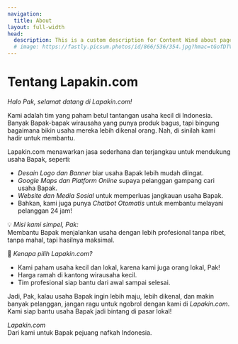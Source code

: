 ```yaml
---
navigation:
  title: About
layout: full-width
head:
  description: This is a custom description for Content Wind about page.
  # image: https://fastly.picsum.photos/id/866/536/354.jpg?hmac=tGofDTV7tl2rprappPzKFiZ9vDh5MKj39oa2D--gqhA
---
```


# Tentang Lapakin.com

*Halo Pak, selamat datang di Lapakin.com!*

Kami adalah tim yang paham betul tantangan usaha kecil di Indonesia. Banyak Bapak-bapak wirausaha yang punya produk bagus, tapi bingung bagaimana bikin usaha mereka lebih dikenal orang. Nah, di sinilah kami hadir untuk membantu.  

Lapakin.com menawarkan jasa sederhana dan terjangkau untuk mendukung usaha Bapak, seperti:  
- *Desain Logo dan Banner* biar usaha Bapak lebih mudah diingat.  
- *Google Maps dan Platform Online* supaya pelanggan gampang cari usaha Bapak.  
- *Website dan Media Sosial* untuk memperluas jangkauan usaha Bapak.  
- Bahkan, kami juga punya *Chatbot Otomatis* untuk membantu melayani pelanggan 24 jam!  

💡 *Misi kami simpel, Pak:*  
Membantu Bapak menjalankan usaha dengan lebih profesional tanpa ribet, tanpa mahal, tapi hasilnya maksimal.  

📍 *Kenapa pilih Lapakin.com?*  
- Kami paham usaha kecil dan lokal, karena kami juga orang lokal, Pak!  
- Harga ramah di kantong wirausaha kecil.  
- Tim profesional siap bantu dari awal sampai selesai.  

Jadi, Pak, kalau usaha Bapak ingin lebih maju, lebih dikenal, dan makin banyak pelanggan, jangan ragu untuk ngobrol dengan kami di *Lapakin.com*. Kami siap bantu usaha Bapak jadi bintang di pasar lokal!

*Lapakin.com*  
Dari kami untuk Bapak pejuang nafkah Indonesia.